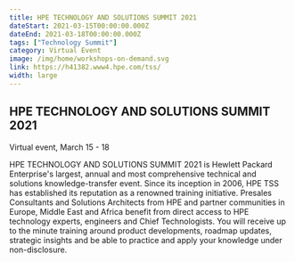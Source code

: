 ```yaml
---
title: HPE TECHNOLOGY AND SOLUTIONS SUMMIT 2021
dateStart: 2021-03-15T00:00:00.000Z
dateEnd: 2021-03-18T00:00:00.000Z
tags: ["Technology Summit"]
category: Virtual Event
image: /img/home/workshops-on-demand.svg
link: https://h41382.www4.hpe.com/tss/
width: large
---
```

## HPE TECHNOLOGY AND SOLUTIONS SUMMIT 2021
Virtual event, March 15 - 18

HPE TECHNOLOGY AND SOLUTIONS SUMMIT 2021 is Hewlett Packard Enterprise's largest, annual and most comprehensive technical and solutions knowledge-transfer event. Since its inception in 2006, HPE TSS has established its reputation as a renowned training initiative. Presales Consultants and Solutions Architects from HPE and partner communities in Europe, Middle East and Africa benefit from direct access to HPE technology experts, engineers and Chief Technologists. You will receive up to the minute training around product developments, roadmap updates, strategic insights and be able to practice and apply your knowledge under non-disclosure.